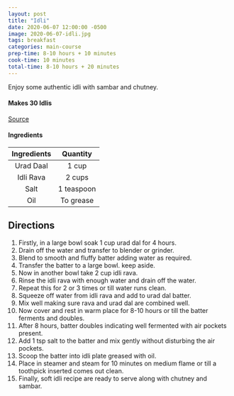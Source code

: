 ```yaml
---
layout: post
title: "Idli"
date: 2020-06-07 12:00:00 -0500
image: 2020-06-07-idli.jpg
tags: breakfast
categories: main-course
prep-time: 8-10 hours + 10 minutes
cook-time: 10 minutes
total-time: 8-10 hours + 20 minutes
---
```


Enjoy some authentic idli with sambar and chutney.

#### Makes 30 Idlis

[Source](https://hebbarskitchen.com/idli-recipe-soft-idli-idli-rava/)

#### Ingredients

| Ingredients |  Quantity  |
|:-----------:|:----------:|
|  Urad Daal  |    1 cup   |
|  Idli Rava  |   2 cups   |
|     Salt    | 1 teaspoon |
|     Oil     |  To grease |

## Directions

1. Firstly, in a large bowl soak 1 cup urad dal for 4 hours.
2. Drain off the water and transfer to blender or grinder.
3. Blend to smooth and fluffy batter adding water as required.
4. Transfer the batter to a large bowl. keep aside.
5. Now in another bowl take 2 cup idli rava.
6. Rinse the idli rava with enough water and drain off the water.
7. Repeat this for 2 or 3 times or till water runs clean.
8. Squeeze off water from idli rava and add to urad dal batter.
9. Mix well making sure rava and urad dal are combined well.
10. Now cover and rest in warm place for 8-10 hours or till the batter ferments and doubles.
11. After 8 hours, batter doubles indicating well fermented with air pockets present.
12. Add 1 tsp salt to the batter and mix gently without disturbing the air pockets.
13. Scoop the batter into idli plate greased with oil.
14. Place in steamer and steam for 10 minutes on medium flame or till a toothpick inserted comes out clean.
15. Finally, soft idli recipe are ready to serve along with chutney and sambar.

